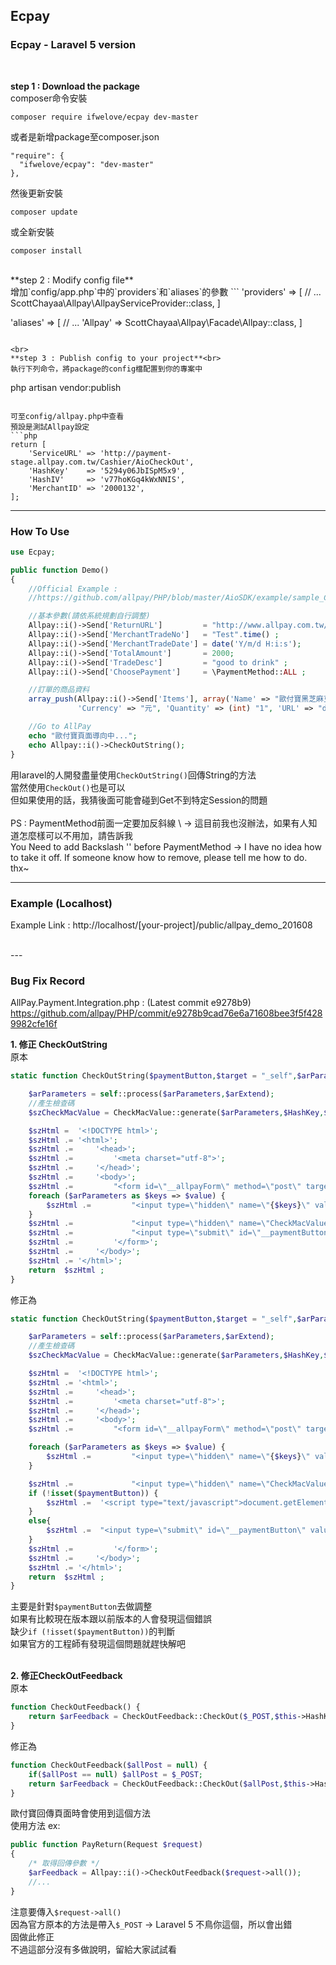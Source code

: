 ## Ecpay
### Ecpay - Laravel 5 version
<br>

**step 1 : Download the package**<br>
composer命令安裝
```
composer require ifwelove/ecpay dev-master
```
或者是新增package至composer.json
```
"require": {
  "ifwelove/ecpay": "dev-master"
},
```
然後更新安裝
```
composer update
```
或全新安裝
```
composer install
```

<br>
**step 2 : Modify config file**<br>
增加`config/app.php`中的`providers`和`aliases`的參數
```
'providers' => [
  // ...
  ScottChayaa\Allpay\AllpayServiceProvider::class,
]

'aliases' => [
  // ...
  'Allpay' => ScottChayaa\Allpay\Facade\Allpay::class,
]
```

<br>
**step 3 : Publish config to your project**<br>
執行下列命令，將package的config檔配置到你的專案中
```
php artisan vendor:publish
```

可至config/allpay.php中查看
預設是測試Allpay設定
```php
return [
    'ServiceURL' => 'http://payment-stage.allpay.com.tw/Cashier/AioCheckOut',
    'HashKey'    => '5294y06JbISpM5x9',
    'HashIV'     => 'v77hoKGq4kWxNNIS',
    'MerchantID' => '2000132',
];
```


---

### How To Use
```php
use Ecpay;
```
```php
public function Demo()
{
    //Official Example :
    //https://github.com/allpay/PHP/blob/master/AioSDK/example/sample_Credit_CreateOrder.php

    //基本參數(請依系統規劃自行調整)
    Allpay::i()->Send['ReturnURL']         = "http://www.allpay.com.tw/receive.php" ;
    Allpay::i()->Send['MerchantTradeNo']   = "Test".time() ;           //訂單編號
    Allpay::i()->Send['MerchantTradeDate'] = date('Y/m/d H:i:s');      //交易時間
    Allpay::i()->Send['TotalAmount']       = 2000;                     //交易金額
    Allpay::i()->Send['TradeDesc']         = "good to drink" ;         //交易描述
    Allpay::i()->Send['ChoosePayment']     = \PaymentMethod::ALL ;     //付款方式

    //訂單的商品資料
    array_push(Allpay::i()->Send['Items'], array('Name' => "歐付寶黑芝麻豆漿", 'Price' => (int)"2000",
               'Currency' => "元", 'Quantity' => (int) "1", 'URL' => "dedwed"));

    //Go to AllPay
    echo "歐付寶頁面導向中...";
    echo Allpay::i()->CheckOutString();
}
```
用laravel的人開發盡量使用`CheckOutString()`回傳String的方法<br>
當然使用`CheckOut()`也是可以<br>
但如果使用的話，我猜後面可能會碰到Get不到特定Session的問題<br>
<br>
PS : PaymentMethod前面一定要加反斜線 \ → 這目前我也沒辦法，如果有人知道怎麼樣可以不用加，請告訴我 <br>
You Need to add Backslash '\' before PaymentMethod → I have no idea how to take it off. If someone know how to remove, please tell me how to do. thx~

---

### Example (Localhost)
Example Link :
http://localhost/[your-project]/public/allpay_demo_201608

<br>
---

### Bug Fix Record
AllPay.Payment.Integration.php : (Latest commit e9278b9)<br>
https://github.com/allpay/PHP/commit/e9278b9cad76e6a71608bee3f5f4289982cfe16f

**1. 修正 CheckOutString**<br>
原本
```php
static function CheckOutString($paymentButton,$target = "_self",$arParameters = array(),$arExtend = array(),$HashKey='',$HashIV='',$ServiceURL=''){

    $arParameters = self::process($arParameters,$arExtend);
    //產生檢查碼
    $szCheckMacValue = CheckMacValue::generate($arParameters,$HashKey,$HashIV,$arParameters['EncryptType']);

    $szHtml =  '<!DOCTYPE html>';
    $szHtml .= '<html>';
    $szHtml .=     '<head>';
    $szHtml .=         '<meta charset="utf-8">';
    $szHtml .=     '</head>';
    $szHtml .=     '<body>';
    $szHtml .=         "<form id=\"__allpayForm\" method=\"post\" target=\"{$target}\" action=\"{$ServiceURL}\">";
    foreach ($arParameters as $keys => $value) {
        $szHtml .=         "<input type=\"hidden\" name=\"{$keys}\" value='{$value}' />";
    }
    $szHtml .=             "<input type=\"hidden\" name=\"CheckMacValue\" value=\"{$szCheckMacValue}\" />";
    $szHtml .=             "<input type=\"submit\" id=\"__paymentButton\" value=\"{$paymentButton}\" />";
    $szHtml .=         '</form>';
    $szHtml .=     '</body>';
    $szHtml .= '</html>';
    return  $szHtml ;
}
```
修正為
```php
static function CheckOutString($paymentButton,$target = "_self",$arParameters = array(),$arExtend = array(),$HashKey='',$HashIV='',$ServiceURL=''){

    $arParameters = self::process($arParameters,$arExtend);
    //產生檢查碼
    $szCheckMacValue = CheckMacValue::generate($arParameters,$HashKey,$HashIV,$arParameters['EncryptType']);

    $szHtml =  '<!DOCTYPE html>';
    $szHtml .= '<html>';
    $szHtml .=     '<head>';
    $szHtml .=         '<meta charset="utf-8">';
    $szHtml .=     '</head>';
    $szHtml .=     '<body>';
    $szHtml .=         "<form id=\"__allpayForm\" method=\"post\" target=\"{$target}\" action=\"{$ServiceURL}\">";

    foreach ($arParameters as $keys => $value) {
        $szHtml .=         "<input type=\"hidden\" name=\"{$keys}\" value='{$value}' />";
    }

    $szHtml .=             "<input type=\"hidden\" name=\"CheckMacValue\" value=\"{$szCheckMacValue}\" />";
    if (!isset($paymentButton)) {
        $szHtml .=  '<script type="text/javascript">document.getElementById("__allpayForm").submit();</script>';
    }
    else{
        $szHtml .=  "<input type=\"submit\" id=\"__paymentButton\" value=\"{$paymentButton}\" />";
    }
    $szHtml .=         '</form>';
    $szHtml .=     '</body>';
    $szHtml .= '</html>';
    return  $szHtml ;
}
```
主要是針對`$paymentButton`去做調整<br>
如果有比較現在版本跟以前版本的人會發現這個錯誤<br>
缺少`if (!isset($paymentButton))`的判斷<br>
如果官方的工程師有發現這個問題就趕快解吧<br>
<br>

**2. 修正CheckOutFeedback**<br>
原本
```php
function CheckOutFeedback() {
    return $arFeedback = CheckOutFeedback::CheckOut($_POST,$this->HashKey,$this->HashIV,0); 
}
```
修正為
```php
function CheckOutFeedback($allPost = null) {
    if($allPost == null) $allPost = $_POST;
    return $arFeedback = CheckOutFeedback::CheckOut($allPost,$this->HashKey,$this->HashIV,0);
}
```
歐付寶回傳頁面時會使用到這個方法<br>
使用方法 ex:
```php
public function PayReturn(Request $request)
{
    /* 取得回傳參數 */
    $arFeedback = Allpay::i()->CheckOutFeedback($request->all());
    //...
}
```
注意要傳入`$request->all()`<br>
因為官方原本的方法是帶入`$_POST` → Laravel 5 不鳥你這個，所以會出錯<br>
固做此修正<br>
不過這部分沒有多做說明，留給大家試試看<br>
<br>
